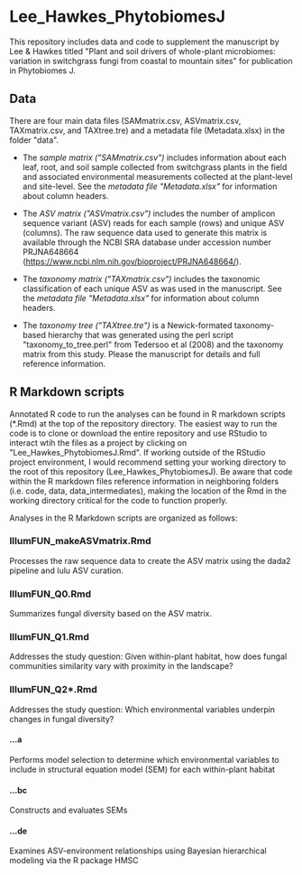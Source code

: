 # Lee_Hawkes_PhytobiomesJ

This repository includes data and code to supplement the manuscript by Lee & Hawkes titled "Plant and soil drivers of whole-plant microbiomes: variation in switchgrass fungi from coastal to mountain sites" for publication in Phytobiomes J.

## Data

There are four main data files (SAMmatrix.csv, ASVmatrix.csv, TAXmatrix.csv, and TAXtree.tre) and a metadata file (Metadata.xlsx) in the folder "data". 

- The *sample matrix ("SAMmatrix.csv")* includes information about each leaf, root, and soil sample collected from switchgrass plants in the field and associated environmental measurements collected at the plant-level and site-level. See the *metadata file "Metadata.xlsx"* for information about column headers.

- The *ASV matrix ("ASVmatrix.csv")* includes the number of amplicon sequence variant (ASV) reads for each sample (rows) and unique ASV (columns). The raw sequence data used to generate this matrix is available through the NCBI SRA database under accession number PRJNA648664 (https://www.ncbi.nlm.nih.gov/bioproject/PRJNA648664/).

- The *taxonomy matrix ("TAXmatrix.csv")* includes the taxonomic classification of each unique ASV as was used in the manuscript. See the *metadata file "Metadata.xlsx"* for information about column headers.

- The *taxonomy tree ("TAXtree.tre")* is a Newick-formated taxonomy-based hierarchy that was generated using the perl script "taxonomy_to_tree.perl" from Tedersoo et al (2008) and the taxonomy matrix from this study. Please the manuscript for details and full reference information.


## R Markdown scripts

Annotated R code to run the analyses can be found in R markdown scripts (*.Rmd) at the top of the repository directory. The easiest way to run the code is to clone or download the entire repository and use RStudio to interact wtih the files as a project by clicking on "Lee_Hawkes_PhytobiomesJ.Rmd". If working outside of the RStudio project environment, I would recommend setting your working directory to the root of this repository (Lee_Hawkes_PhytobiomesJ). Be aware that code within the R markdown files reference information in neighboring folders (i.e. code, data, data_intermediates), making the location of the Rmd in the working directory critical for the code to function properly.

Analyses in the R Markdown scripts are organized as follows:

### IllumFUN_makeASVmatrix.Rmd
Processes the raw sequence data to create the ASV matrix using the dada2 pipeline and lulu ASV curation.

### IllumFUN_Q0.Rmd
Summarizes fungal diversity based on the ASV matrix.

### IllumFUN_Q1.Rmd
Addresses the study question: Given within-plant habitat, how does fungal communities similarity vary with proximity in the landscape?

### IllumFUN_Q2*.Rmd
Addresses the study question: Which environmental variables underpin changes in fungal diversity?

#### ...a
Performs model selection to determine which environmental variables to include in structural equation model (SEM) for each within-plant habitat

#### ...bc
Constructs and evaluates SEMs

#### ...de
Examines ASV-environment relationships using Bayesian hierarchical modeling via the R package HMSC

